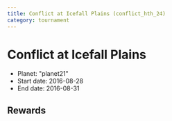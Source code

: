 ```yaml
---
title: Conflict at Icefall Plains (conflict_hth_24)
category: tournament
---
```

# Conflict at Icefall Plains

  * Planet: "planet21"
  * Start date: 2016-08-28
  * End date: 2016-08-31

## Rewards

